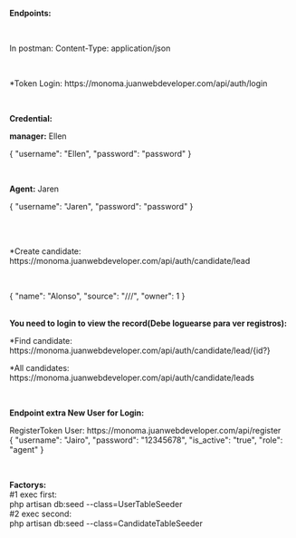 
<p><strong>Endpoints:</strong></p><br>
<p>In postman: Content-Type: application/json</p><br>
<p>*Token Login: https://monoma.juanwebdeveloper.com/api/auth/login</p>
<br>
<p><strong>Credential:</strong></p>
<p><strong>manager:</strong> Ellen</p>
<p>
{
    "username": "Ellen",
    "password": "password"
}
</p>
<br>
<p><strong>Agent:</strong> Jaren</p>
<p>
{
    "username": "Jaren",
    "password": "password"
}
</p>
<br>
<br>
<p>*Create candidate: https://monoma.juanwebdeveloper.com/api/auth/candidate/lead</p><br>
<p>
{
    "name": "Alonso",
    "source": "///",
    "owner": 1
}
</p><br>
<strong>You need to login to view the record(Debe loguearse para ver registros):</strong><br>
<p>*Find candidate: https://monoma.juanwebdeveloper.com/api/auth/candidate/lead/{id?}</p>
<p>*All candidates: https://monoma.juanwebdeveloper.com/api/auth/candidate/leads</p>
<br>
<p><strong>Endpoint extra New User for Login:</strong></p>
<p>RegisterToken User: https://monoma.juanwebdeveloper.com/api/register
<br>
{
    "username": "Jairo",
    "password": "12345678",
    "is_active": "true",
    "role": "agent"
}
</p>
<br>
<p>
<strong>Factorys:</strong><br>
#1 exec first: <br>
php artisan db:seed --class=UserTableSeeder <br>
#2 exec second: <br>
php artisan db:seed --class=CandidateTableSeeder
</p>

